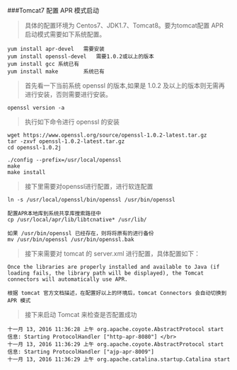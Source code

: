 ###Tomcat7 配置 APR 模式启动

>具体的配置环境为 Centos7、JDK1.7、Tomcat8。要为tomcat配置 APR 启动模式需要如下系统配置。

```
yum install apr-devel	需要安装
yum install openssl-devel	需要1.0.2或以上的版本
yum install gcc	系统已有
yum install make		系统已有

```
>首先看一下当前系统 openssl 的版本,如果是 1.0.2 及以上的版本则无需再进行安装，否则需要进行安装。

```
openssl version -a
```
> 执行如下命令进行 openssl 的安装

```
wget https://www.openssl.org/source/openssl-1.0.2-latest.tar.gz
tar -zxvf openssl-1.0.2-latest.tar.gz
cd openssl-1.0.2j

./config --prefix=/usr/local/openssl
make
make install
```
> 接下里需要对openssl进行配置，进行软连配置

```
ln -s /usr/local/openssl/bin/openssl /usr/bin/openssl

配置APR本地库到系统共享库搜索路径中
cp /usr/local/apr/lib/libtcnative* /usr/lib/

如果 /usr/bin/openssl 已经存在，则将将原有的进行备份
mv /usr/bin/openssl /usr/bin/openssl.bak
```
> 接下来需要对 tomcat 的 server.xml 进行配置，具体配置如下：

```
Once the libraries are properly installed and available to Java (if loading fails, the library path will be displayed), the Tomcat connectors will automatically use APR.

根据 tomcat 官方文档描述，在配置好以上的环境后，tomcat Connectors 会自动切换到 APR 模式
```
> 接下来启动 Tomcat 来检查是否配置成功
```
十一月 13, 2016 11:36:28 上午 org.apache.coyote.AbstractProtocol start
信息: Starting ProtocolHandler ["http-apr-8080"] </br>
十一月 13, 2016 11:36:29 上午 org.apache.coyote.AbstractProtocol start
信息: Starting ProtocolHandler ["ajp-apr-8009"]
十一月 13, 2016 11:36:29 上午 org.apache.catalina.startup.Catalina start
```
